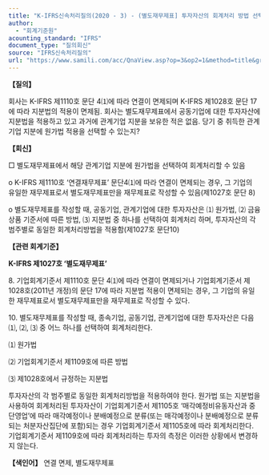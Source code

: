 ```yaml
---
title: "K-IFRS신속처리질의(2020 - 3) - (별도재무제표] 투자자산의 회계처리 방법 선택"
author:
  - "회계기준원"
acounting_standard: "IFRS"
document_type: "질의회신"
source: "IFRS신속처리질의"
url: "https://www.samili.com/acc/QnaView.asp?op=3&op2=1&method=title&group=2124-15;1&orgcode=3&searchword=&page=34&code=K%2DIFRS%EC%8B%A0%EC%86%8D%EC%B2%98%EB%A6%AC%EC%A7%88%EC%9D%98%2D3%3A202001"
---
```

**【질의】**

  

회사는 K-IFRS 제1110호 문단 4⑴에 따라 연결이 면제되며 K-IFRS 제1028호 문단 17에 따라 지분법의 적용이 면제됨. 회사는 별도재무제표에서 공동기업에 대한 투자자산에 지분법을 적용하고 있고 과거에 관계기업 지분을 보유한 적은 없음. 당기 중 취득한 관계기업 지분에 원가법 적용을 선택할 수 있는지?

  
  

**【회신】**

  

□ 별도재무제표에서 해당 관계기업 지분에 원가법을 선택하여 회계처리할 수 있음

  

o K-IFRS 제1110호 ‘연결재무제표’ 문단4⑴에 따라 연결이 면제되는 경우, 그 기업의 유일한 재무제표로서 별도재무제표만을 재무제표로 작성할 수 있음(제1027호 문단 8)

  

o 별도재무제표를 작성할 때, 공동기업, 관계기업에 대한 투자자산은 ⑴ 원가법, ⑵ 금융상품 기준서에 따른 방법, ⑶ 지분법 중 하나를 선택하여 회계처리 하며, 투자자산의 각 범주별로 동일한 회계처리방법을 적용함(제1027호 문단10)

  
  

**【관련 회계기준】**

  

**K-IFRS 제1027호 ‘별도재무제표’**

  

8\. 기업회계기준서 제1110호 문단 4⑴에 따라 연결이 면제되거나 기업회계기준서 제1028호(2011년 개정)의 문단 17에 따라 지분법 적용이 면제되는 경우, 그 기업의 유일한 재무제표로서 별도재무제표만을 재무제표로 작성할 수 있다.

  

10\. 별도재무제표를 작성할 때, 종속기업, 공동기업, 관계기업에 대한 투자자산은 다음 ⑴, ⑵, ⑶ 중 어느 하나를 선택하여 회계처리한다.

⑴ 원가법

⑵ 기업회계기준서 제1109호에 따른 방법

⑶ 제1028호에서 규정하는 지분법

투자자산의 각 범주별로 동일한 회계처리방법을 적용하여야 한다. 원가법 또는 지분법을 사용하여 회계처리된 투자자산이 기업회계기준서 제1105호 ‘매각예정비유동자산과 중단영업’에 따라 매각예정이나 분배예정으로 분류(또는 매각예정이나 분배예정으로 분류되는 처분자산집단에 포함)되는 경우 기업회계기준서 제1105호에 따라 회계처리한다. 기업회계기준서 제1109호에 따라 회계처리하는 투자의 측정은 이러한 상황에서 변경하지 않는다.

  
  

**【색인어】** 연결 면제, 별도재무제표
